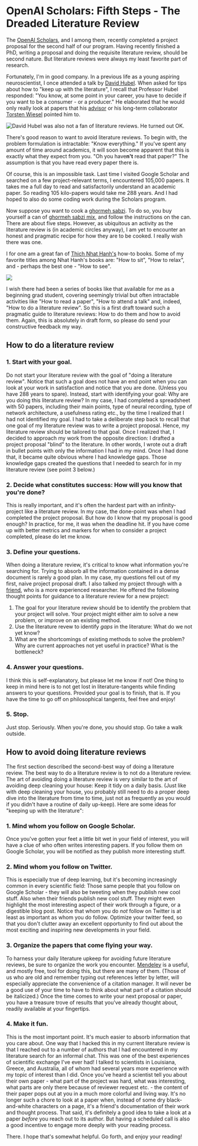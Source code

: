 # OpenAI Scholars: Fifth Steps - The Dreaded Literature Review

The [OpenAI Scholars](https://openai.com/blog/openai-scholars-spring-2020/), and I among them, recently completed a project proposal for the second half of our program. Having recently finished a PhD, writing a proposal and doing the requisite literature review, should be second nature. But literature reviews were always my least favorite part of research.

Fortunately, I'm in good company. In a previous life as a young aspiring neuroscientist, I once attended a talk by [David Hubel](https://www.nobelprize.org/prizes/medicine/1981/hubel/facts/). When asked for tips about how to "keep up with the literature", I recall that Professor Hubel responded: "You know, at some point in your career, you have to decide if you want to be a consumer - or a producer." He elaborated that he would only really look at papers that his [advisor](https://en.wikipedia.org/wiki/Stephen_Kuffler) or his long-term collaborator [Torsten Wiesel](https://en.wikipedia.org/wiki/Torsten_Wiesel) pointed him to.

![](/images/hubel.jpg "David Hubel was also not a fan of literature reviews. He turned out OK.")

There's good reason to want to avoid literature reviews. To begin with, the problem formulation is intractable: "Know everything." If you've spent any amount of time around academics, it will soon become apparent that this is exactly what they expect from you. "Oh you have**n't** read that paper?" The assumption is that you have read every paper there is.

Of course, this is an impossible task. Last time I visited Google Scholar and searched on a few project-relevant terms, I encountered 105,000 papers. It takes me a full day to read and satisfactorily understand an academic paper. So reading 105 kilo-papers would take me 288 years. And I had hoped to also do some coding work during the Scholars program.

Now suppose you want to cook a [ghormeh sabzi](https://en.wikipedia.org/wiki/Ghormeh_sabzi). To do so, you buy yourself a can of [ghormeh sabzi mix](https://www.sadaf.com/sadaf-herbs-mix-sabzi-ghormeh-14-1380), and follow the instructions on the can. There are about five steps. However, as ubiquitous an activity as the literature review is (in academic circles anyway), I am yet to encounter an honest and pragmatic recipe for how they are to be cooked. I really wish there was one.

I for one am a great fan of [Thich Nhat Hanh's](https://en.wikipedia.org/wiki/Th%C3%ADch_Nh%E1%BA%A5t_H%E1%BA%A1nh) how-to books. Some of my favorite titles among Nhat Hanh's books are: "How to sit", "How to relax", and - perhaps the best one - "How to see".

![](/images/howtosee.jpg)

I wish there had been a series of books like that available for me as a beginning grad student, covering seemingly trivial but often intractable activities like "How to read a paper", "How to attend a talk" and, indeed, "How to do a literature review". So this is a first draft toward such a pragmatic guide to literature reviews: How to do them and how to avoid them. Again, this is absolutely in draft form, so please do send your constructive feedback my way.

## How to do a literature review

<style>
.reveal section img { background:none; border:none; box-shadow:none; }
</style>

### 1. Start with your goal.

Do not start your literature review with the goal of "doing a literature review". Notice that such a goal does not have an end point when you can look at your work in satisfaction and notice that you are done. (Unless you have 288 years to spare). Instead, start with identifying your goal: Why are you doing this literature review? In my case, I had completed a spreadsheet with 50 papers, including their main points, type of neural recording, type of network architecture, a usefulness rating etc., by the time I realized that I had not identified my goal. I had to take a deliberate step back to recall that one goal of my literature review was to write a project proposal. Hence, my literature review should be tailored to that goal. Once I realized that, I decided to approach my work from the opposite direction: I drafted a project proposal "blind" to the literature. In other words, I wrote out a draft in bullet points with only the information I had in my mind. Once I had done that, it became quite obvious where I had knowledge gaps. Those knowledge gaps created the questions that I needed to search for in my literature review (see point 3 below.)

### 2. Decide what constitutes success: How will you know that you're done?
This is really important, and it's often the hardest part with an infinity-project like a literature review. In my case, the done-point was when I had completed the project proposal. But how do I know that my proposal is good enough? In practice, for me, it was when the deadline hit. If you have come up with better metrics and markers for when to consider a project completed, please do let me know.

### 3. Define your questions.
When doing a literature review, it's critical to know what information you're searching for. Trying to absorb all the information contained in a dense document is rarely a good plan. In my case, my questions fell out of my first, naive project proposal draft. I also talked my project through with a [friend](https://sites.google.com/site/falklieder/home), who is a more experienced researcher. He offered the following thought points for guidance to a literature review for a new project:

1. The goal for your literature review should be to identify the problem that your project will solve. Your project might either aim to solve a new problem, or improve on an existing method.
2. Use the literature revew to identify *gaps* in the literature: What do we not yet know?
3. What are the shortcomings of existing methods to solve the problem? Why are current approaches not yet useful in practice? What is the bottleneck?


### 4. Answer your questions.
I think this is self-explanatory, but please let me know if not! One thing to keep in mind here is to not get lost in literature-tangents while finding answers to your questions. Provided your goal is to finish, that is. If you have the time to go off on philosophical tangents, feel free and enjoy!

### 5. Stop.

Just stop. Seriously. When you're done, you should stop. Go take a walk outside.

## How to avoid doing literature reviews

The first section described the second-best way of doing a literature review. The best way to do a literature review is to not do a literature review. The art of avoiding doing a literature review is very similar to the art of avoiding deep cleaning your house: Keep it tidy on a daily basis. (Just like with deep cleaning your house, you probably still need to do a proper deep dive into the literature from time to time, just not as frequently as you would if you didn't have a routine of daily up-keep). Here are some ideas for "keeping up with the literature":

### 1. Mind whom you follow on Google Scholar.
Once you've gotten your feet a little bit wet in your field of interest, you will have a clue of who often writes interesting papers. If you follow them on Google Scholar, you will be notified as they publish more interesting stuff.

### 2. Mind whom you follow on Twitter.
This is especially true of deep learning, but it's becoming increasingly common in every scientific field: Those same people that you follow on Google Scholar - they will also be tweeting when they publish new cool stuff. Also when their friends publish new cool stuff. They might even highlight the most interesting aspect of their work through a figure, or a digestible blog post. Notice that whom you do *not* follow on Twitter is at least as important as whom you do follow. Optimize your twitter feed, so that you don't clutter away an excellent opportunity to find out about the most exciting and inspiring new developments in your field.

### 3. Organize the papers that come flying your way.
To harness your daily literature upkeep for avoiding future literature reviews, be sure to organize the work you encounter. [Mendeley](https://www.mendeley.com/) is a useful, and mostly free, tool for doing this, but there are many of them. (Those of us who are old and remember typing out references letter by letter, will especially appreciate the convenience of a citation manager. It will never be a good use of your time to have to think about what part of a citation should be italicized.) Once the time comes to write your next proposal or paper, you have a treasure trove of results that you've already thought about, readily available at your fingertips.

### 4. Make it fun.
This is the most important point. It's much easier to absorb information that you care about. One way that I hacked this in my current literature review is that I reached out to a number of authors that I had encountered in my literature search for an informal chat. This was one of the best experiences of scientific exchange I've ever had! I talked to scientists in Louisiana, Greece, and Australia, all of whom had several years more experience with my topic of interest than I did. Once you've heard a scientist tell you about their own paper - what part of the project was hard, what was interesting, what parts are only there because of reviewer request etc. - the content of their paper pops out at you in a much more colorful and living way. It's no longer such a chore to look at a paper when, instead of some dry black-and-white characters on a page, it's a friend's documentation of their work and thought process. That said, it's definitely a good idea to take a look at a paper *before* you reach out to its author. But having a scheduled call is also a good incentive to engage more deeply with your reading process.

There. I hope that's somewhat helpful. Go forth, and enjoy your reading!
